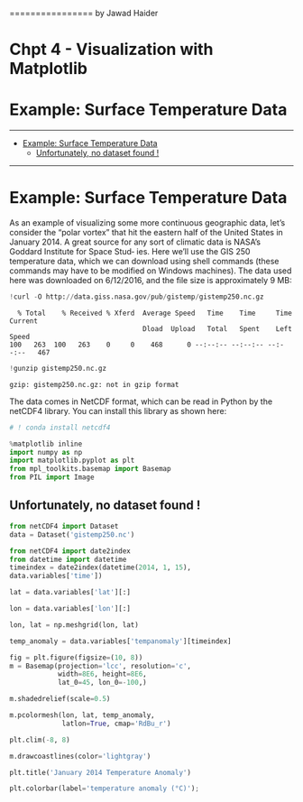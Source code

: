 ================
by Jawad Haider

# **Chpt 4 - Visualization with Matplotlib**

# Example: Surface Temperature Data
------------------------------------------------------------------------

- <a href="#example-surface-temperature-data"
  id="toc-example-surface-temperature-data">Example: Surface Temperature
  Data</a>
  - <a href="#unfortunately-no-dataset-found"
    id="toc-unfortunately-no-dataset-found">Unfortunately, no dataset found
    !</a>

------------------------------------------------------------------------

# Example: Surface Temperature Data

As an example of visualizing some more continuous geographic data, let’s
consider the “polar vortex” that hit the eastern half of the United
States in January 2014. A great source for any sort of climatic data is
NASA’s Goddard Institute for Space Stud‐ ies. Here we’ll use the GIS 250
temperature data, which we can download using shell commands (these
commands may have to be modified on Windows machines). The data used
here was downloaded on 6/12/2016, and the file size is approximately 9
MB:

``` python
!curl -O http://data.giss.nasa.gov/pub/gistemp/gistemp250.nc.gz
```

      % Total    % Received % Xferd  Average Speed   Time    Time     Time  Current
                                     Dload  Upload   Total   Spent    Left  Speed
    100   263  100   263    0     0    468      0 --:--:-- --:--:-- --:--:--   467

``` python
!gunzip gistemp250.nc.gz
```


    gzip: gistemp250.nc.gz: not in gzip format

The data comes in NetCDF format, which can be read in Python by the
netCDF4 library. You can install this library as shown here:

``` python
# ! conda install netcdf4
```

``` python
%matplotlib inline
import numpy as np
import matplotlib.pyplot as plt
from mpl_toolkits.basemap import Basemap
from PIL import Image
```

## Unfortunately, no dataset found !

``` python
from netCDF4 import Dataset
data = Dataset('gistemp250.nc')
```

``` python
from netCDF4 import date2index
from datetime import datetime
timeindex = date2index(datetime(2014, 1, 15),
data.variables['time'])
```

``` python
lat = data.variables['lat'][:]

lon = data.variables['lon'][:]

lon, lat = np.meshgrid(lon, lat)

temp_anomaly = data.variables['tempanomaly'][timeindex]
```

``` python
fig = plt.figure(figsize=(10, 8))
m = Basemap(projection='lcc', resolution='c',
            width=8E6, height=8E6,
            lat_0=45, lon_0=-100,)

m.shadedrelief(scale=0.5)

m.pcolormesh(lon, lat, temp_anomaly,
             latlon=True, cmap='RdBu_r')

plt.clim(-8, 8)

m.drawcoastlines(color='lightgray')

plt.title('January 2014 Temperature Anomaly')

plt.colorbar(label='temperature anomaly (°C)');
```
